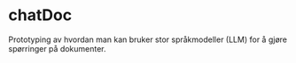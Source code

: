 # chatDoc
Prototyping av hvordan man kan bruker stor språkmodeller (LLM) for å gjøre spørringer på dokumenter.
